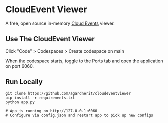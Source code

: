 # CloudEvent Viewer

A free, open source in-memory [Cloud Events](https://cloudevents.io) viewer.

## Use The CloudEvent Viewer

Click "Code" > Codespaces > Create codespace on main

When the codespace starts, toggle to the Ports tab and open the application on port 6060.

## Run Locally

```
git clone https://github.com/agardnerit/cloudeventviewer
pip install -r requirements.txt
python app.py

# App is running on http://127.0.0.1:6060
# Configure via config.json and restart app to pick up new configs
```
